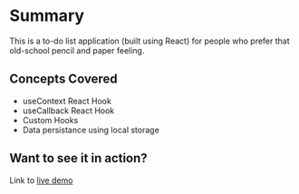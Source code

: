 # Summary

This is a to-do list application (built using React) for people who prefer that old-school pencil and paper feeling.

## Concepts Covered

* useContext React Hook
* useCallback React Hook
* Custom Hooks
* Data persistance using local storage

## Want to see it in action?

Link to [live demo](https://hanahboles.github.io/to-do-list/)

